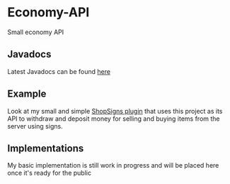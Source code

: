 # Economy-API
Small economy API

## Javadocs
Latest Javadocs can be found [here](https://woutdev.github.io/Economy-API)

## Example
Look at my small and simple [ShopSigns plugin](https://github.com/WoutDev/ShopSigns) that uses this project as its API to withdraw and deposit money for selling and buying items from the server using signs.

## Implementations
My basic implementation is still work in progress and will be placed here once it's ready for the public
